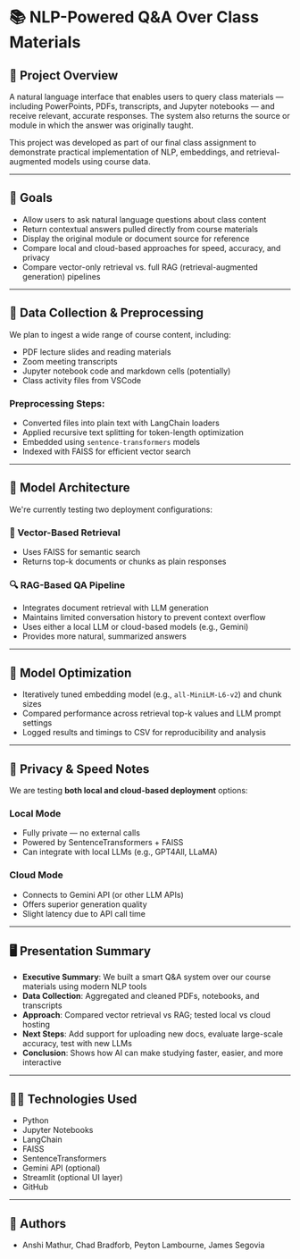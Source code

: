 # 📚 NLP-Powered Q&A Over Class Materials

## 🚀 Project Overview

A natural language interface that enables users to query class materials — including PowerPoints, PDFs, transcripts, and Jupyter notebooks — and receive relevant, accurate responses. The system also returns the source or module in which the answer was originally taught.

This project was developed as part of our final class assignment to demonstrate practical implementation of NLP, embeddings, and retrieval-augmented models using course data.

---

## 🎯 Goals

- Allow users to ask natural language questions about class content
- Return contextual answers pulled directly from course materials
- Display the original module or document source for reference
- Compare local and cloud-based approaches for speed, accuracy, and privacy
- Compare vector-only retrieval vs. full RAG (retrieval-augmented generation) pipelines

---

## 📂 Data Collection & Preprocessing

We plan to ingest a wide range of course content, including:

- PDF lecture slides and reading materials
- Zoom meeting transcripts
- Jupyter notebook code and markdown cells (potentially)
- Class activity files from VSCode

### Preprocessing Steps:

- Converted files into plain text with LangChain loaders
- Applied recursive text splitting for token-length optimization
- Embedded using `sentence-transformers` models
- Indexed with FAISS for efficient vector search

---

## 🤖 Model Architecture

We're currently testing two deployment configurations:

### 🔁 Vector-Based Retrieval

- Uses FAISS for semantic search
- Returns top-k documents or chunks as plain responses

### 🔍 RAG-Based QA Pipeline

- Integrates document retrieval with LLM generation
- Maintains limited conversation history to prevent context overflow
- Uses either a local LLM or cloud-based models (e.g., Gemini)
- Provides more natural, summarized answers

---

## 🧪 Model Optimization

- Iteratively tuned embedding model (e.g., `all-MiniLM-L6-v2`) and chunk sizes
- Compared performance across retrieval top-k values and LLM prompt settings
- Logged results and timings to CSV for reproducibility and analysis

---

## 🔐 Privacy & Speed Notes

We are testing **both local and cloud-based deployment** options:

### Local Mode
- Fully private — no external calls
- Powered by SentenceTransformers + FAISS
- Can integrate with local LLMs (e.g., GPT4All, LLaMA)

### Cloud Mode
- Connects to Gemini API (or other LLM APIs)
- Offers superior generation quality
- Slight latency due to API call time

---

## 🖥️ Presentation Summary

- **Executive Summary**: We built a smart Q&A system over our course materials using modern NLP tools
- **Data Collection**: Aggregated and cleaned PDFs, notebooks, and transcripts
- **Approach**: Compared vector retrieval vs RAG; tested local vs cloud hosting
- **Next Steps**: Add support for uploading new docs, evaluate large-scale accuracy, test with new LLMs
- **Conclusion**: Shows how AI can make studying faster, easier, and more interactive

---

## 👩‍💻 Technologies Used

- Python
- Jupyter Notebooks
- LangChain
- FAISS
- SentenceTransformers
- Gemini API (optional)
- Streamlit (optional UI layer)
- GitHub

---

## 📌 Authors

- Anshi Mathur, Chad Bradforb, Peyton Lambourne, James Segovia

